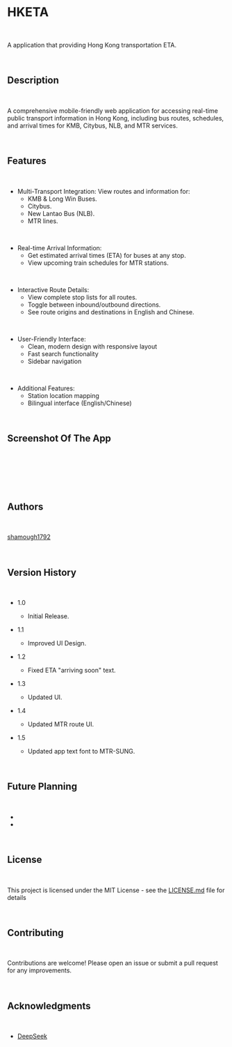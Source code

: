 # HKETA

<br>

A application that providing Hong Kong transportation ETA.

<br>

## Description

<br>

A comprehensive mobile-friendly web application for accessing real-time public transport information in Hong Kong, including bus routes, schedules, and arrival times for KMB, Citybus, NLB, and MTR services.

<br>

## Features

<br>

* Multi-Transport Integration: View routes and information for:
   * KMB & Long Win Buses.
   * Citybus.
   * New Lantao Bus (NLB).
   * MTR lines.

<br>

* Real-time Arrival Information:
  * Get estimated arrival times (ETA) for buses at any stop.
  * View upcoming train schedules for MTR stations.

<br>

* Interactive Route Details:
  * View complete stop lists for all routes.
  * Toggle between inbound/outbound directions.
  * See route origins and destinations in English and Chinese.

<br>

* User-Friendly Interface:
  * Clean, modern design with responsive layout
  * Fast search functionality
  * Sidebar navigation

<br>

* Additional Features:
  * Station location mapping
  * Bilingual interface (English/Chinese)

<br>

## Screenshot Of The App

<br>



<br>



<br>

<br>


<br>


## Authors

<br>

[shamough1792](https://github.com/shamough1792)

<br>

## Version History

<br>

* 1.0
    * Initial Release.

* 1.1
    * Improved UI Design.

* 1.2
    * Fixed ETA "arriving soon" text.

 * 1.3
    * Updated UI.

 * 1.4
    * Updated MTR route UI.
  
 * 1.5
    * Updated app text font to MTR-SUNG.

<br>

## Future Planning

<br>

* 
*

<br>

## License

<br>

This project is licensed under the MIT License - see the [LICENSE.md](LICENSE) file for details

<br>

## Contributing

<br>

Contributions are welcome! Please open an issue or submit a pull request for any improvements.

<br>

## Acknowledgments

<br>

* [DeepSeek](https://www.deepseek.com/)

<br>
